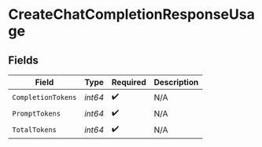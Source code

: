 # CreateChatCompletionResponseUsage


## Fields

| Field              | Type               | Required           | Description        |
| ------------------ | ------------------ | ------------------ | ------------------ |
| `CompletionTokens` | *int64*            | :heavy_check_mark: | N/A                |
| `PromptTokens`     | *int64*            | :heavy_check_mark: | N/A                |
| `TotalTokens`      | *int64*            | :heavy_check_mark: | N/A                |